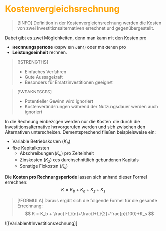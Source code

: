 # <font color = "orange">Kostenvergleichsrechnung</font>
>[!INFO] Definition
>In der Kostenvergleichsrechnung werden die Kosten von zwei Investitionsalternativen errechnet und gegenübergestellt. 

Dabei gibt es zwei Möglichkeiten, denn man kann mit den Kosten pro
- **Rechnungsperiode** (bspw ein Jahr)
	oder mit denen pro
- **Leistungseinheit**
rechnen. 

>[!STRENGTHS]
>- Einfaches Verfahren
>- Gute Aussagekraft
>- Besonders für Ersatzinvestitionen geeignet

>[!WEAKNESSES]
>- Potentieller Gewinn wird ignoriert
>- Kostenveränderungen während der Nutzungsdauer werden auch ignoriert

In die Rechnung einbezogen werden nur die Kosten, die durch die Investitionsalternative hervorgerufen werden und sich zwischen den Alternativen unterscheiden. Dementsprechend fließen beispielsweise ein:
- Variable Betriebskosten ($K_b$)
- fixe Kapitalkosten
	- Abschreibungen ($K_a$) pro Zeiteinheit
	- Zinskosten ($K_z$) des durchschnittlich gebundenen Kapitals
	- Sonstige Fixkosten ($K_s$)

Die **Kosten pro Rechnungsperiode** lassen sich anhand dieser Formel errechnen:
$$
K = K_b + K_a + K_z + K_s
$$

>[!FORMULA]
>Daraus ergibt sich die folgende Formel für die gesamte Errechnung:
>$$
>K = K_b + \frac{I-L}{n}+\frac{I+L}{2}+\frac{p}{100}+K_s
>$$

![[Variablen#Investitionsrechnung]]